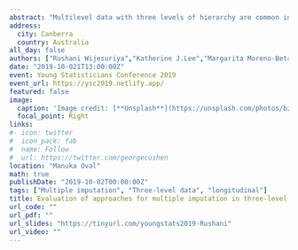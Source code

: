 ```yaml
---
abstract: "Multilevel data with three levels of hierarchy are common in health research studies, for example when there are repeated measures (longitudinal) data from individuals who are further clustered within larger units. A common problem in such studies is the presence of missing data and multiple Imputation (MI) is a popular approach to handle this. While many MI approaches for imputing multilevel data have been developed recently, to our knowledge there are only two implementations that are specialized for imputing missing data in a three-level setting, one within R and the other in the stand-alone software Blimp. Alternatively, it is also possible to extend more general MI approaches in an ad hoc manner to allow for three levels. However, there is a lack of sufficient guidance for practitioners regarding the settings for which each of these approaches is appropriate. In this study, we investigated the performance of alternative MI approaches for handling three-level incomplete data by means of a simulation study under a number of different scenarios including different missing data mechanisms, missing data proportions, cluster sizes and strengths of level-2 and level-3 intra-cluster correlations. The simulations were based on a case study from the Childhood to Adolescence Transition Study (CATS) which consisted of repeated measures on students that are clustered within schools. We compared a range of currently available multilevel MI methods designed for single-level and two-level data combined with ad hoc approaches, such as the use of dummy indicators (DI) for school clusters or a just another variable (JAV) approach to repeated measures, in terms of bias and precision. We illustrate our findings using CATS and provide guidance for practitioners needing to use MI with three-level data." 
address:
  city: Canberra
  country: Australia
all_day: false
authors: ["Rushani Wijesuriya","Katherine J.Lee","Margarita Moreno-Betancur","John Carlin"]
date: "2019-10-021T13:00:00Z"
event: Young Statisticians Conference 2019
event_url: https://ysc2019.netlify.app/
featured: false
image:
  caption: 'Image credit: [**Unsplash**](https://unsplash.com/photos/bzdhc5b3Bxs)'
  focal_point: Right
links:
#- icon: twitter
#  icon_pack: fab
#  name: Follow
#  url: https://twitter.com/georgecushen
location: "Manuka Oval"
math: true
publishDate: "2019-10-02T00:00:00Z"
tags: ["Multiple imputation", "Three-level data", "longitudinal"]
title: Evaluation of approaches for multiple imputation in three-level data structures
url_code: ""
url_pdf: ""
url_slides: "https://tinyurl.com/youngstats2019-Rushani"
url_video: ""
---
```


